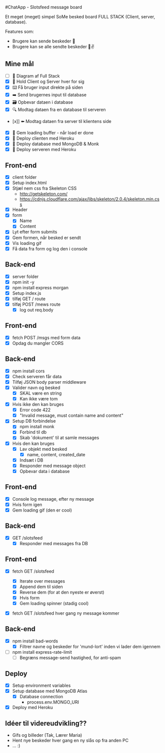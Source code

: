 #ChatApp - Slotsfeed message board

Et meget (meget) simpel SoMe besked board FULL STACK (Client, server, database). 

Features som:

* Brugere kan sende beskeder 📧
* Brugere kan se alle sendte beskeder 👀✌

## Mine mål

* [ ] 📝 Diagram af Full Stack
* [x] 🔎 Hold Client og Server hver for sig
* [x] ⌨️ Få bruger input direkte på siden
* [x] ➡️ Send brugernes input til database
* [x] 🗃 Opbevar dataen i database
* [x] 🔍 Modtag dataen fra en database til serveren
* [x]] ⬅️ Modtag dataen fra server til klientens side
* [x] 🙈 Gem loading buffer - når load er done
* [x] 🚀 Deploy clienten med Heroku
* [x] 🚀 Deploy database med MongoDB & Monk
* [x] 🚀 Deploy serveren med Heroku

## Front-end

* [x] client folder
* [x] Setup index.html
* [x] Stjæl nem css fra Skeleton CSS
  * http://getskeleton.com/
  * https://cdnjs.cloudflare.com/ajax/libs/skeleton/2.0.4/skeleton.min.css
* [x] Header
* [x] form
  * [x] Name
  * [x] Content
* [x] Lyt efter form submits
* [x] Gem formen, når besked er sendt
* [x] Vis loading gif
* [x] Få data fra form og log den i console

## Back-end

* [x] server folder
* [x] npm init -y
* [x] npm install express morgan
* [x] Setup index.js
* [x] tilføj GET / route
* [x] tilføj POST /mews route
  * [x] log out req.body

## Front-end

* [x] fetch POST /msgs med form data
* [x] Opdag du mangler CORS

## Back-end

* [x] npm install cors
* [x] Check serveren får data
* [x] Tilføj JSON body parser middleware
* [x] Valider navn og besked
  * [x] SKAL være en string
  * [x] Kan ikke være tom
* [x] Hvis ikke den kan bruges
  * [x] Error code 422
  * [x] "Invalid message, must contain name and content"
* [x] Setup DB forbindelse
  * [x] npm install monk
  * [x] Forbind til db
  * [x] Skab 'dokument' til at samle messages
* [x] Hvis den kan bruges
  * [x] Lav objekt med besked
    * [x] name, content, created_date
  * [x] Indsæt i DB
  * [x] Responder med message object
  * [x] Opbevar data i database

## Front-end

* [x] Console log message, efter ny message
* [x] Hvis form igen
* [x] Gem loading gif (den er cool)

## Back-end

* [x] GET /slotsfeed
  * [x] Responder med messages fra DB

## Front-end

* [x] fetch GET /slotsfeed
  * [x] Iterate over messages
  * [x] Append dem til siden
  * [x] Reverse dem (for at den nyeste er øverst)
  * [x] Hvis form
  * [x] Gem loading spinner (stadig cool)
* [x] fetch GET /slotsfeed hver gang ny message kommer


## Back-end

* [x] npm install bad-words
  * [x] Filtrer navne og beskeder for 'mund-lort' inden vi lader dem igennem
* [ ] npm install express-rate-limit
  * [ ] Begræns message-send hastighed, for anti-spam

## Deploy

  * [x] Setup environment variables
  * [x] Setup database med MongoDB Atlas
    * [x] Database connection
      * process.env.MONGO_URI
  * [x] Deploy med Heroku

## Idéer til videreudvikling??

* Gifs og billeder (Tak, Lærer Maria)
* Hent nye beskeder hver gang en ny slås op fra anden PC
* ... :)